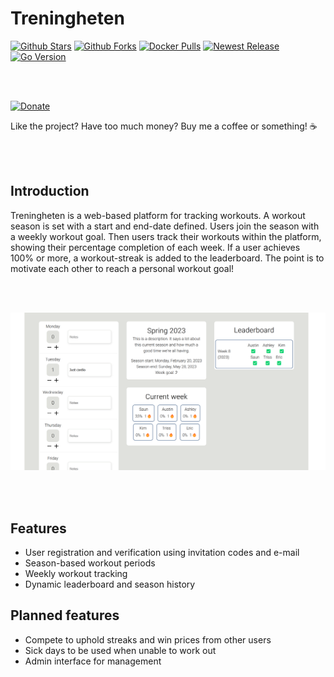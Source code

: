 # Treningheten
[![Github Stars](https://img.shields.io/github/stars/aunefyren/treningheten?style=for-the-badge)](https://github.com/aunefyren/treningheten)
[![Github Forks](https://img.shields.io/github/forks/aunefyren/treningheten?style=for-the-badge)](https://github.com/aunefyren/treningheten)
[![Docker Pulls](https://img.shields.io/docker/pulls/aunefyren/treningheten?style=for-the-badge)](https://hub.docker.com/r/aunefyren/treningheten)
[![Newest Release](https://img.shields.io/github/v/release/aunefyren/treningheten?style=for-the-badge)](https://github.com/aunefyren/treningheten/releases)
[![Go Version](https://img.shields.io/github/go-mod/go-version/aunefyren/treningheten?style=for-the-badge)](https://go.dev/dl/)

<br>
<br>

[![Donate](https://img.shields.io/badge/PayPal-Buy%20me%20coffee-blue?style=for-the-badge)](https://www.paypal.com/donate/?hosted_button_id=YRKMNM4S8VNBS) 

Like the project? Have too much money? Buy me a coffee or something! ☕️

<br>
<br>

## Introduction

Treningheten is a web-based platform for tracking workouts. A workout season is set with a start and end-date defined. Users join the season with a weekly workout goal. Then users track their workouts within the platform, showing their percentage completion of each week. If a user achieves 100% or more, a workout-streak is added to the leaderboard. The point is to motivate each other to reach a personal workout goal!

<br>
<br>

![Image showing the wishlist section of Pønskelisten.](https://raw.githubusercontent.com/aunefyren/treningheten/main/web/assets/images/dashboard_example.png?raw=true)

<br>
<br>

## Features

- User registration and verification using invitation codes and e-mail
- Season-based workout periods
- Weekly workout tracking
- Dynamic leaderboard and season history

## Planned features 

- Compete to uphold streaks and win prices from other users
- Sick days to be used when unable to work out
- Admin interface for management